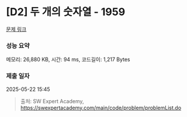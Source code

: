 # [D2] 두 개의 숫자열 - 1959 

[문제 링크](https://swexpertacademy.com/main/code/problem/problemDetail.do?contestProbId=AV5PpoFaAS4DFAUq) 

### 성능 요약

메모리: 26,880 KB, 시간: 94 ms, 코드길이: 1,217 Bytes

### 제출 일자

2025-05-22 15:45



> 출처: SW Expert Academy, https://swexpertacademy.com/main/code/problem/problemList.do